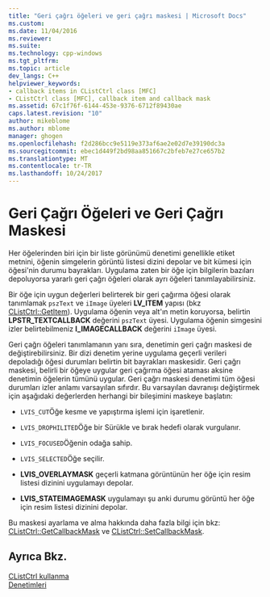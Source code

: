```yaml
---
title: "Geri çağrı öğeleri ve geri çağrı maskesi | Microsoft Docs"
ms.custom: 
ms.date: 11/04/2016
ms.reviewer: 
ms.suite: 
ms.technology: cpp-windows
ms.tgt_pltfrm: 
ms.topic: article
dev_langs: C++
helpviewer_keywords:
- callback items in CListCtrl class [MFC]
- CListCtrl class [MFC], callback item and callback mask
ms.assetid: 67c1f76f-6144-453e-9376-6712f89430ae
caps.latest.revision: "10"
author: mikeblome
ms.author: mblome
manager: ghogen
ms.openlocfilehash: f2d286bcc9e5119e373af6ae2e02d7e39190dc3a
ms.sourcegitcommit: ebec1d449f2bd98aa851667c2bfeb7e27ce657b2
ms.translationtype: MT
ms.contentlocale: tr-TR
ms.lasthandoff: 10/24/2017
---
```

# <a name="callback-items-and-the-callback-mask"></a>Geri Çağrı Öğeleri ve Geri Çağrı Maskesi
Her öğelerinden biri için bir liste görünümü denetimi genellikle etiket metnini, öğenin simgelerin görüntü listesi dizini depolar ve bit kümesi için öğesi'nin durumu bayrakları. Uygulama zaten bir öğe için bilgilerin bazıları depoluyorsa yararlı geri çağrı öğeleri olarak ayrı öğeleri tanımlayabilirsiniz.  
  
 Bir öğe için uygun değerleri belirterek bir geri çağırma öğesi olarak tanımlamak `pszText` ve `iImage` üyeleri **LV_ITEM** yapısı (bkz [CListCtrl::GetItem](../mfc/reference/clistctrl-class.md#getitem)). Uygulama öğenin veya alt'ın metin koruyorsa, belirtin **LPSTR_TEXTCALLBACK** değerini `pszText` üyesi. Uygulama öğenin simgesini izler belirtebilmeniz **I_IMAGECALLBACK** değerini `iImage` üyesi.  
  
 Geri çağrı öğeleri tanımlamanın yanı sıra, denetimin geri çağrı maskesi de değiştirebilirsiniz. Bir dizi denetim yerine uygulama geçerli verileri depoladığı öğesi durumları belirtin bit bayrakları maskesidir. Geri çağrı maskesi, belirli bir öğeye uygular geri çağırma öğesi ataması aksine denetimin öğelerin tümünü uygular. Geri çağrı maskesi denetimi tüm öğesi durumları izler anlamı varsayılan sıfırdır. Bu varsayılan davranışı değiştirmek için aşağıdaki değerlerden herhangi bir bileşimini maskeye başlatın:  
  
-   `LVIS_CUT`Öğe kesme ve yapıştırma işlemi için işaretlenir.  
  
-   `LVIS_DROPHILITED`Öğe bir Sürükle ve bırak hedefi olarak vurgulanır.  
  
-   `LVIS_FOCUSED`Öğenin odağa sahip.  
  
-   `LVIS_SELECTED`Öğe seçilir.  
  
-   **LVIS_OVERLAYMASK** geçerli katmana görüntünün her öğe için resim listesi dizinini uygulamayı depolar.  
  
-   **LVIS_STATEIMAGEMASK** uygulamayı şu anki durumu görüntü her öğe için resim listesi dizinini depolar.  
  
 Bu maskesi ayarlama ve alma hakkında daha fazla bilgi için bkz: [CListCtrl::GetCallbackMask](../mfc/reference/clistctrl-class.md#getcallbackmask) ve [CListCtrl::SetCallbackMask](../mfc/reference/clistctrl-class.md#setcallbackmask).  
  
## <a name="see-also"></a>Ayrıca Bkz.  
 [CListCtrl kullanma](../mfc/using-clistctrl.md)   
 [Denetimleri](../mfc/controls-mfc.md)

